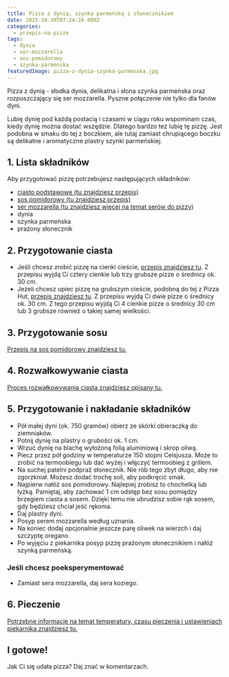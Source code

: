 ```yaml
---
title: Pizza z dynią, szynką parmeńską i słonecznikiem
date: 2015-10-30T07:24:24.000Z
categories: 
  - przepis-na-pizze
tags: 
  - dynia
  - ser-mozzarella
  - sos-pomidorowy
  - szynka-parmenska
featuredImage: pizza-z-dynia-szynka-parmenska.jpg
---
```


Pizza z dynią - słodka dynia, delikatna i słona szynka parmeńska oraz rozpuszczający się ser mozzarella. Pyszne połączenie nie tylko dla fanów dyni.

Lubię dynię pod każdą postacią i czasami w ciągu roku wspominam czas, kiedy dynię można dostać wszędzie. Dlatego bardzo też lubię tę pizzę. Jest podobna w smaku do tej z boczkiem, ale tutaj zamiast chrupiącego boczku są delikatne i aromatyczne plastry szynki parmeńskiej.

## 1\. Lista składników

Aby przygotować pizzę potrzebujesz następujących składników:

- <a title="Przepis na ciasto podstawowe" href="/przepis-na-ciasto-na-pizze/">ciasto podstawowe (tu znajdziesz przepis)</a>
- <a title="Przepis na sos pomidorowy" href="/sos-pomidorowy/">sos pomidorowy (tu znajdziesz przepis)</a>
- <a title="Ser do pizzy" href="/jaki-ser-wybrac-do-pizzy/">ser mozzarella (tu znajdziesz więcej na temat serów do pizzy)</a>
- dynia
- szynka parmeńska
- prażony słonecznik

## 2\. Przygotowanie ciasta

- Jeśli chcesz zrobić pizzę na cienki cieście, <a title="Przepis na ciasto podstawowe" href="/przepis-na-ciasto-na-pizze/">przepis znajdziesz tu</a>. Z przepisu wyjdą Ci cztery cienkie lub trzy grubsze pizze o średnicy ok. 30 cm.
- Jeżeli chcesz upiec pizzę na grubszym cieście, podobną do tej z Pizza Hut, <a title="Przepis na pizzę na grubym cieście" href="/jak-zrobic-ciasto-na-pizze-jak-w-pizza-hut/">przepis znajdziesz tu</a>. Z przepisu wyjdą Ci dwie pizze o średnicy ok. 30 cm. Z tego przepisu wyjdą Ci 4 cienkie pizze o średnicy 30 cm lub 3 grubsze również o takiej samej wielkości.

## 3\. Przygotowanie sosu

<a title="Przepis na sos pomidorowy" href="/sos-pomidorowy/">Przepis na sos pomidorowy znajdziesz tu.</a>

## 4\. Rozwałkowywanie ciasta

<a title="Rozwałkowywanie ciasta" href="/jak-walkowac-ciasto-pizzy/">Proces rozwałkowywania ciasta znajdziesz opisany tu.</a>

## 5\. Przygotowanie i nakładanie składników

- Pół małej dyni (ok. 750 gramów) obierz ze skórki obieraczką do ziemniaków.
- Potnij dynię na plastry o grubości ok. 1 cm.
- Wrzuć dynię na blachę wyłożoną folią aluminiową i skrop oliwą.
- Piecz przez pół godziny w temperaturze 150 stopni Celsjusza. Może to zrobić na termoobiegu lub dać wyżej i włączyć termoobieg z grillem.
- Na suchej patelni podpraż słonecznik. Nie rób tego zbyt długo, aby nie zgorzkniał. Możesz dodać trochę soli, aby podkręcić smak.
- Najpierw nałóż sos pomidorowy. Najlepiej zrobisz to chochelką lub łyżką. Pamiętaj, aby zachować 1 cm odstęp bez sosu pomiędzy brzegiem ciasta a sosem. Dzięki temu nie ubrudzisz sobie rąk sosem, gdy będziesz chciał jeść rękoma.
- Daj plastry dyni.
- Posyp serem mozzarella według uznania.
- Na koniec dodaj opcjonalnie jeszcze parę oliwek na wierzch i daj szczyptę oregano.
- Po wyjęciu z piekarnika posyp pizzę prażonym słonecznikiem i nałóż szynką parmeńską.

### Jeśli chcesz poeksperymentować

- Zamiast sera mozzarella, daj sera koziego.

## 6\. Pieczenie

<a title="Jak ustawić piekarnik do pieczenia pizzy" href="/jak-ustawic-piekarnik-pieczenia-pizzy/">Potrzebne informacje na temat temperatury, czasu pieczenia i ustawieniach piekarnika znajdziesz tu.</a>

## I gotowe!

Jak Ci się udała pizza? Daj znać w komentarzach.
